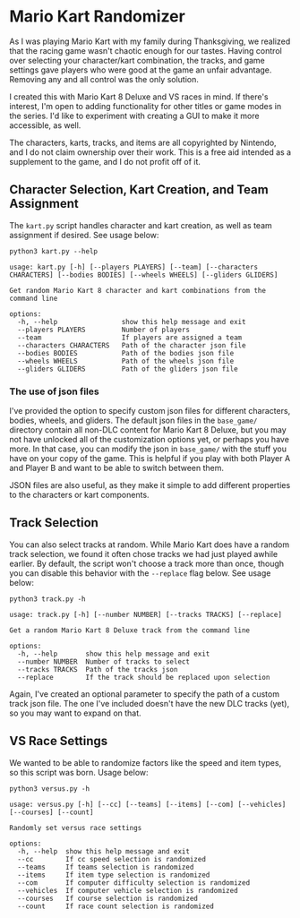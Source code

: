 # Mario Kart Randomizer

As I was playing Mario Kart with my family during Thanksgiving, we realized that the racing game wasn't chaotic enough for our tastes. Having control over selecting your character/kart combination, the tracks, and game settings gave players who were good at the game an unfair advantage. Removing any and all control was the only solution.

I created this with Mario Kart 8 Deluxe and VS races in mind. If there's interest, I'm open to adding functionality for other titles or game modes in the series. I'd like to experiment with creating a GUI to make it more accessible, as well.

The characters, karts, tracks, and items are all copyrighted by Nintendo, and I do not claim ownership over their work. This is a free aid intended as a supplement to the game, and I do not profit off of it. 

## Character Selection, Kart Creation, and Team Assignment
The `kart.py` script handles character and kart creation, as well as team assignment if desired. See usage below:
```
python3 kart.py --help
```
```
usage: kart.py [-h] [--players PLAYERS] [--team] [--characters CHARACTERS] [--bodies BODIES] [--wheels WHEELS] [--gliders GLIDERS]

Get random Mario Kart 8 character and kart combinations from the command line

options:
  -h, --help                show this help message and exit
  --players PLAYERS         Number of players
  --team                    If players are assigned a team
  --characters CHARACTERS   Path of the character json file
  --bodies BODIES           Path of the bodies json file
  --wheels WHEELS           Path of the wheels json file
  --gliders GLIDERS         Path of the gliders json file
```

### The use of json files
I've provided the option to specify custom json files for different characters, bodies, wheels, and gliders. The default json files in the `base_game/` directory contain all non-DLC content for Mario Kart 8 Deluxe, but you may not have unlocked all of the customization options yet, or perhaps you have more. In that case, you can modify the json in `base_game/` with the stuff you have on your copy of the game. This is helpful if you play with both Player A and Player B and want to be able to switch between them.

JSON files are also useful, as they make it simple to add different properties to the characters or kart components.

## Track Selection
You can also select tracks at random. While Mario Kart does have a random track selection, we found it often chose tracks we had just played awhile earlier. By default, the script won't choose a track more than once, though you can disable this behavior with the `--replace` flag below. See usage below:
```
python3 track.py -h
```
```
usage: track.py [-h] [--number NUMBER] [--tracks TRACKS] [--replace]

Get a random Mario Kart 8 Deluxe track from the command line

options:
  -h, --help       show this help message and exit
  --number NUMBER  Number of tracks to select
  --tracks TRACKS  Path of the tracks json
  --replace        If the track should be replaced upon selection
```
Again, I've created an optional parameter to specify the path of a custom track json file. The one I've included doesn't have the new DLC tracks (yet), so you may want to expand on that.

## VS Race Settings
We wanted to be able to randomize factors like the speed and item types, so this script was born. Usage below:
```
python3 versus.py -h
```
```
usage: versus.py [-h] [--cc] [--teams] [--items] [--com] [--vehicles] [--courses] [--count]

Randomly set versus race settings

options:
  -h, --help  show this help message and exit
  --cc        If cc speed selection is randomized
  --teams     If teams selection is randomized
  --items     If item type selection is randomized
  --com       If computer difficulty selection is randomized
  --vehicles  If computer vehicle selection is randomized
  --courses   If course selection is randomized
  --count     If race count selection is randomized
